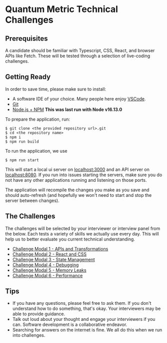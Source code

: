 # Quantum Metric Technical Challenges

## Prerequisites

A candidate should be familiar with Typescript, CSS, React, and browser APIs like Fetch. These will be tested through a selection of live-coding challenges.

## Getting Ready

In order to save time, please make sure to install:

- A software IDE of your choice. Many people here enjoy [VSCode](https://code.visualstudio.com/download).
- [Git](https://git-scm.com/downloads)
- [Node.js + NPM](https://nodejs.org/en/) **This was last run with Node v16.13.0**

To prepare the application, run:

```
$ git clone <the provided repository url>.git
$ cd <the repository name>
$ npm i
$ npm run build
```

To run the application, we use

```
$ npm run start
```

This will start a local ui server on [localhost:3000](http://localhost:3000) and an API server on [localhost:8080](http://localhost:8080). If you run into issues starting the servers, make sure you do not have any other applications running and listening on those ports.

The application will recompile the changes you make as you save and should auto-refresh (and hopefully we won't need to start and stop the server between changes).

## The Challenges

The challenges will be selected by your interviewer or interview panel from the below. Each tests a variety of skills we actually use every day. This will help us to better evaluate you current technical understanding.

- [Challenge Modal 1 - APIs and Transformations](./src/ChallengeModal01)
- [Challenge Modal 2 - React and CSS](./src/ChallengeModal02)
- [Challenge Modal 3 - State Management](./src/ChallengeModal03)
- [Challenge Modal 4 - Debugging](./src/ChallengeModal04)
- [Challenge Modal 5 - Memory Leaks](./src/ChallengeModal05)
- [Challenge Modal 6 - Performance](./src/ChallengeModal06)

## Tips

- If you have any questions, please feel free to ask them. If you don't understand how to do something, that's okay. Your interviewers may be able to provide guidance.
- Talk out loud about your thought and engage your interviewers if you can. Software development is a collaborative endeavor.
- Searching for answers on the internet is fine. We all do this when we run into challenges.
